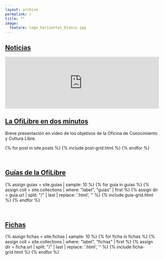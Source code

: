 ```yaml
---
layout: archive
permalink: /
title: ""
image:
  feature: logo_horizontal_blanco.jpg
---
```



## [Noticias](blog)

<div class="tiles">

<!-- Video de la Ofilibre -->
<article class="tile" itemscope itemtype="http://schema.org/Article">
<iframe src='https://tv.urjc.es/iframe/5d022dedd68b14cb308b6ae5' id='pumukitiframe' frameborder='0' border='0' width='100%' height='170px' allowfullscreen></iframe>
  <h2 class="post-title" itemprop="name"><a href="https://tv.urjc.es/video/5d022dedd68b14cb308b6ae5">La OfiLibre en dos minutos</a></h2>
  <p class="post-excerpt" itemprop="description">Breve presentación en video de los objetivos de la Oficina de Conocimiento y Cultura Libre.</p>

<!--  <a href="{{ site.url }}{{ post.url }}" title="{{ post.title }}" class="post-teaser">{% if post.image.teaser %}<img src="{{ site.url }}/images/{{ post.image.teaser }}" alt="teaser" itemprop="image">
    {% else %}<img src="{{ site.url }}/images/{{ site.teaser }}" alt="teaser" itemprop="image">{% endif %}</a>
  {% if post.date %}<p class="entry-date date published"><time datetime="{{ post.date | date: "%Y-%m-%d" }}" itemprop="datePublished">{{ post.date | date: "%B %d, %Y" }}</time></p>{% endif %}
  <h2 class="post-title" itemprop="name"><a href="{{ site.url }}{{ post.url }}">{{ post.title }}</a></h2>
  <p class="post-excerpt" itemprop="description">{{ post.excerpt | strip_html | truncate: 160 }}</p>
-->
</article><!-- /.tile -->

{% for post in site.posts %}
	{% include post-grid.html %}
{% endfor %}
</div><!-- /.tiles -->


<br style="clear: both;">

## [Guías de la OfiLibre](guias)

<div class="tiles">

{% assign guias = site.guias | sample: 10 %}
{% for guia in guias %}
  {% assign coll = site.collections | where: "label", "guias" | first %}
  {% assign dir = guia.url | split: "/" | last | replace: '.html', '' %}
	{% include guia-grid.html %}
{% endfor %}
</div><!-- /.tiles -->

<br style="clear: both;">

## [Fichas](fichas)

<div class="tiles">
{% assign fichas = site.fichas | sample: 10 %}
{% for ficha in fichas %}
  {% assign coll = site.collections | where: "label", "fichas" | first %}
  {% assign dir = ficha.url | split: "/" | last | replace: '.html', '' %}
	{% include ficha-grid.html %}
{% endfor %}
</div><!-- /.tiles -->
